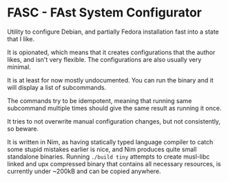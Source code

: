 # FASC - FAst System Configurator

Utility to configure Debian, and partially Fedora installation fast into a state that I like.

It is opionated, which means that it creates configurations that the author likes, and isn't very flexible.
The configurations are also usually very minimal.

It is at least for now mostly undocumented. You can run the binary and it will display a list of subcommands.

The commands try to be idempotent, meaning that running same subcommand multiple times should give the same result as running it once.

It tries to not overwrite manual configuration changes, but not consistently, so beware.

It is written in Nim, as having statically typed language compiler to catch some stupid mistakes earlier is nice, and Nim produces quite small standalone binaries. Running `./build tiny` attempts to create musl-libc linked and upx compressed binary that contains all necessary resources, is currently under ~200kB and can be copied anywhere.

